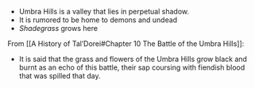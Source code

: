 - Umbra Hills is a valley that lies in perpetual shadow.
- It is rumored to be home to demons and undead
- *Shadegrass* grows here

From [[A History of Tal’Dorei#Chapter 10 The Battle of the Umbra Hills]]:
- It is said that the grass and flowers of the Umbra Hills grow black and burnt as an echo of this battle, their sap coursing with fiendish blood that was spilled that day.

